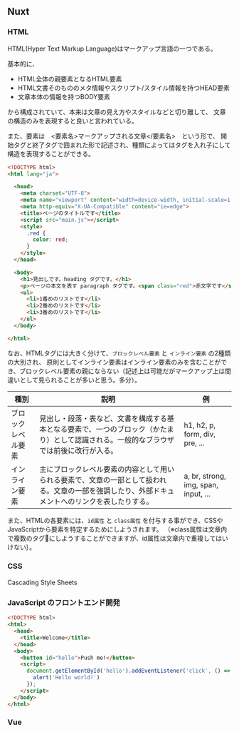 ## Nuxt

### HTML

HTML(Hyper Text Markup Language)はマークアップ言語の一つである。

基本的に、

- HTML全体の親要素となるHTML要素
- HTML文書そのもののメタ情報やスクリプト/スタイル情報を持つHEAD要素
- 文章本体の情報を持つBODY要素

から構成されていて、本来は文章の見え方やスタイルなどと切り離して、
文章の構造のみを表現すると良いと言われている。

また、要素は　\<要素名\>マークアップされる文章\<\/要素名\>　という形で、
開始タグと終了タグで囲まれた形で記述され、種類によってはタグを入れ子にして構造を表現することができる。

```html
<!DOCTYPE html>
<html lang="ja">

  <head>
    <meta charset="UTF-8">
    <meta name="viewport" content="width=device-width, initial-scale=1.0">
    <meta http-equiv="X-UA-Compatible" content="ie=edge">
    <title>ページのタイトルです</title>
    <script src="main.js"></script>
    <style>
      .red {
        color: red;
      }
    </style>
  </head>

  <body>
    <h1>見出しです。heading タグです。</h1>
    <p>ページの本文を表す paragraph タグです。<span class="red">赤文字です</span></p>
    <ul>
      <li>1番めのリストです</li>
      <li>2番めのリストです</li>
      <li>3番めのリストです</li>
    </ul>
  </body>

</html>
```

なお、HTMLタグには大きく分けて、`ブロックレベル要素` と `インライン要素` の2種類の大別され、
原則としてインライン要素はインライン要素のみを含むことができ、ブロックレベル要素の親にならない（記述上は可能だがマークアップ上は間違いとして見られることが多いと思う。多分）。


|種別|説明|例|
|--|--|--|
|ブロックレベル要素|見出し・段落・表など、文書を構成する基本となる要素で、一つのブロック（かたまり）として認識される。一般的なブラウザでは前後に改行が入る。|h1, h2, p, form, div, pre, ...|
|インライン要素|主にブロックレベル要素の内容として用いられる要素で、文章の一部として扱われる。文章の一部を強調したり、外部ドキュメントへのリンクを表したりする。|a, br, strong, img, span, input, ... |


また、HTMLの各要素には、`id属性` と `class属性` を付与する事ができ、CSSやJavaScriptから要素を特定するためにしようされます。
（※class属性は文章内で複数のタグにしようすることができますが、id属性は文章内で重複してはいけない｝。

### CSS

Cascading Style Sheets　 

### JavaScript のフロントエンド開発

```html
<!DOCTYPE html>
<html>
  <head>
    <title>Welcome</title>
  </head>
  <body>
    <button id="hello">Push me!</button>
    <script>
      document.getElementById('hello').addEventListener('click', () => {
        alert('Hello world!')
      });
    </script>
  </body>
</html>
```

### Vue

